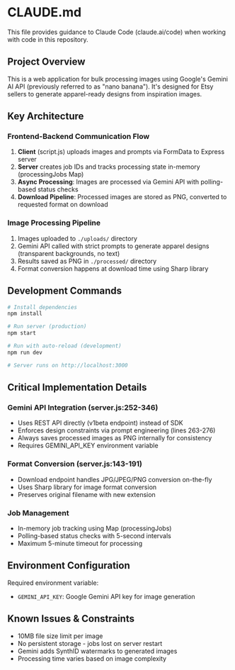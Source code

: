 # CLAUDE.md

This file provides guidance to Claude Code (claude.ai/code) when working with code in this repository.

## Project Overview

This is a web application for bulk processing images using Google's Gemini AI API (previously referred to as "nano banana"). It's designed for Etsy sellers to generate apparel-ready designs from inspiration images.

## Key Architecture

### Frontend-Backend Communication Flow
1. **Client** (script.js) uploads images and prompts via FormData to Express server
2. **Server** creates job IDs and tracks processing state in-memory (processingJobs Map)
3. **Async Processing**: Images are processed via Gemini API with polling-based status checks
4. **Download Pipeline**: Processed images are stored as PNG, converted to requested format on download

### Image Processing Pipeline
1. Images uploaded to `./uploads/` directory
2. Gemini API called with strict prompts to generate apparel designs (transparent backgrounds, no text)
3. Results saved as PNG in `./processed/` directory
4. Format conversion happens at download time using Sharp library

## Development Commands

```bash
# Install dependencies
npm install

# Run server (production)
npm start

# Run with auto-reload (development)
npm run dev

# Server runs on http://localhost:3000
```

## Critical Implementation Details

### Gemini API Integration (server.js:252-346)
- Uses REST API directly (v1beta endpoint) instead of SDK
- Enforces design constraints via prompt engineering (lines 263-276)
- Always saves processed images as PNG internally for consistency
- Requires GEMINI_API_KEY environment variable

### Format Conversion (server.js:143-191)
- Download endpoint handles JPG/JPEG/PNG conversion on-the-fly
- Uses Sharp library for image format conversion
- Preserves original filename with new extension

### Job Management
- In-memory job tracking using Map (processingJobs)
- Polling-based status checks with 5-second intervals
- Maximum 5-minute timeout for processing

## Environment Configuration

Required environment variable:
- `GEMINI_API_KEY`: Google Gemini API key for image generation

## Known Issues & Constraints

- 10MB file size limit per image
- No persistent storage - jobs lost on server restart
- Gemini adds SynthID watermarks to generated images
- Processing time varies based on image complexity